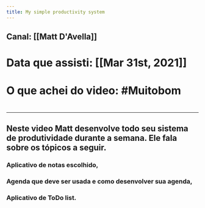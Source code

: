 ```yaml
---
title: My simple productivity system
---
```


## **Canal:** [[Matt D'Avella]]
# **Data que assisti:** [[Mar 31st, 2021]]
# **O que achei do video:** #Muitobom
#
---
## Neste video Matt desenvolve todo seu sistema de produtividade durante a semana. Ele fala sobre os tópicos a seguir.
### Aplicativo de notas escolhido,
### Agenda que deve ser usada e como desenvolver sua agenda,
### Aplicativo de ToDo list.
